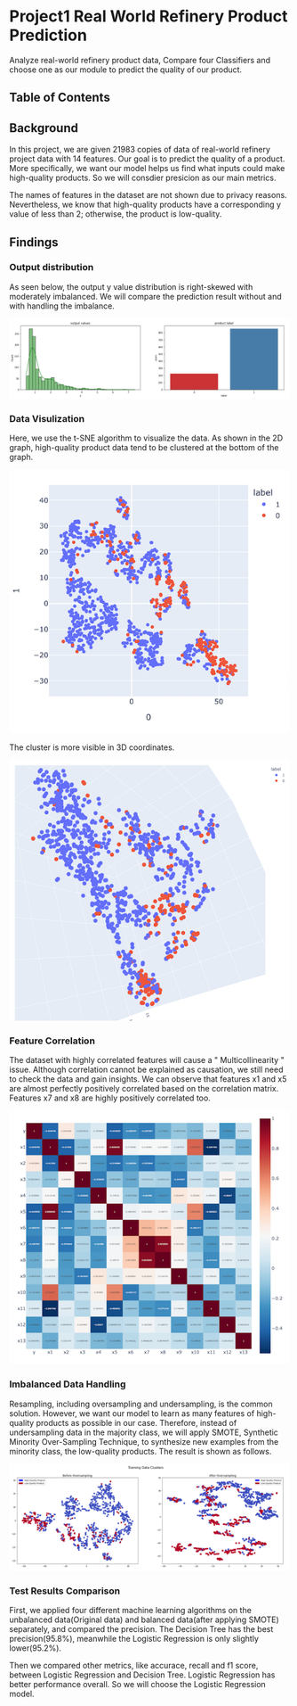 # Project1 Real World Refinery Product Prediction
Analyze real-world refinery product data, Compare four Classifiers and choose one as our module to predict the quality of our product.
## Table of Contents

## Background
In this project, we are given 21983 copies of data of real-world refinery project data with 14 features. Our goal is to predict the quality of a product. More specifically, we want our model helps us find what inputs could make high-quality products. So we will consdier presicion as our main metrics.

The names of features in the dataset are not shown due to privacy reasons. Nevertheless, we know that high-quality products have a corresponding y value of less than 2; otherwise, the product is low-quality.

## Findings
### Output distribution
As seen below, the output y value distribution is right-skewed with moderately imbalanced. We will compare the prediction result without and with handling the imbalance.

![](images/Output%20Distribution.png)

### Data Visulization
Here, we use the t-SNE algorithm to visualize the data. As shown in the 2D graph, high-quality product data tend to be clustered at the bottom of the graph.

![](images/2D%20visualization.png)

The cluster is more visible in 3D coordinates.

![](images/3D%20visualization.png)

### Feature Correlation

The dataset with highly correlated features will cause a " Multicollinearity " issue. Although correlation cannot be explained as causation, we still need to check the data and gain insights. We can observe that features x1 and x5 are almost perfectly positively correlated based on the correlation matrix. Features x7 and x8 are highly positively correlated too.

![](images/Feature%20Correlation.png)

### Imbalanced Data Handling

Resampling, including oversampling and undersampling, is the common solution. However, we want our model to learn as many features of high-quality products as possible in our case. Therefore, instead of undersampling data in the majority class, we will apply SMOTE, Synthetic Minority Over-Sampling Technique, to synthesize new examples from the minority class, the low-quality products. The result is shown as follows. 

![](images/Cluster%20comparison.png)

### Test Results Comparison
First, we applied four different machine learning algorithms on the unbalanced data(Original data) and balanced data(after applying SMOTE) separately, and compared the precision. The Decision Tree has the best precision(95.8%), meanwhile the Logistic Regression is only slightly lower(95.2%).

Then we compared other metrics, like accurace, recall and f1 score, between Logistic Regression and Decision Tree. Logistic Regression has better performance overall. So we will choose the Logistic Regression model.


